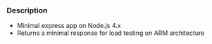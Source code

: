 ### Description

* Minimal express app on Node.js 4.x
* Returns a minimal response for load testing on ARM architecture


